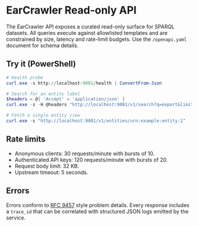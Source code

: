 # EarCrawler Read-only API

The EarCrawler API exposes a curated read-only surface for SPARQL datasets. All
queries execute against allowlisted templates and are constrained by size,
latency and rate-limit budgets. Use the `/openapi.yaml` document for schema
details.

## Try it (PowerShell)

```powershell
# Health probe
curl.exe -s http://localhost:9001/health | ConvertFrom-Json

# Search for an entity label
$headers = @{ 'Accept' = 'application/json' }
curl.exe -s -H @headers "http://localhost:9001/v1/search?q=export&limit=5"

# Fetch a single entity view
curl.exe -s "http://localhost:9001/v1/entities/urn:example:entity:1"
```

## Rate limits

* Anonymous clients: 30 requests/minute with bursts of 10.
* Authenticated API keys: 120 requests/minute with bursts of 20.
* Request body limit: 32 KB.
* Upstream timeout: 5 seconds.

## Errors

Errors conform to [RFC 9457](https://www.rfc-editor.org/rfc/rfc9457) style
problem details. Every response includes a `trace_id` that can be correlated
with structured JSON logs emitted by the service.
